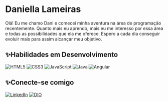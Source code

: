 # Daniella Lameiras

Olá! Eu me chamo Dani e comecei minha aventura na área de programação recentemente. Quanto mais eu aprendo, mais eu me interesso por essa área e todas as possibilidades que ela me oferece. Espero a cada dia conseguir evoluir mais para assim alcançar meu objetivo. 

## ✨Habilidades em Desenvolvimento
![HTML5](https://img.shields.io/badge/HTML5-000?style=for-the-badge&logo=html5)
![CSS3](https://img.shields.io/badge/CSS3-000?style=for-the-badge&logo=css3&logoColor=264CE4)
![JavaScript](https://img.shields.io/badge/JavaScript-000?style=for-the-badge&logo=javascript)
![Java](https://img.shields.io/badge/Java-000?style=for-the-badge&logo=java)
![Angular](https://img.shields.io/badge/Angular-000?style=for-the-badge&logo=angular&logoColor=C3002F)

## ✨Conecte-se comigo
[![LinkedIn](https://img.shields.io/badge/LinkedIn-000?style=for-the-badge&logo=linkedin&logoColor=0E76A8)](https://www.linkedin.com/in/dani-lameiras-6011b1263/)
[![DIO](https://img.shields.io/badge/DIO-000?style=for-the-badge&logo=&logoColor=0E76A8)](https://www.dio.me/users/danilameiras)

